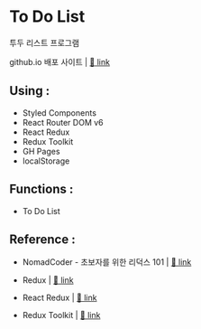 # To Do List

투두 리스트 프로그램

github.io 배포 사이트 |
<a href="https:////hdy86.github.io/vanilla-redux/" title="To Do List" target="_blank">🔗 link</a>

## Using :

- Styled Components
- React Router DOM v6
- React Redux
- Redux Toolkit
- GH Pages
- localStorage

## Functions :

- To Do List

## Reference :

- NomadCoder - 초보자를 위한 리덕스 101 |
  <a href="https://nomadcoders.co/redux-for-beginners/lobby" title="NomadCoder" target="_blank">🔗 link</a>

- Redux |
  <a href="https://redux.js.org/" title="Redux" target="_blank">🔗 link</a>

- React Redux |
  <a href="https://react-redux.js.org/" title="React Redux" target="_blank">🔗 link</a>

- Redux Toolkit |
  <a href="https://redux-toolkit.js.org/" title="Redux Toolkit" target="_blank">🔗 link</a>
